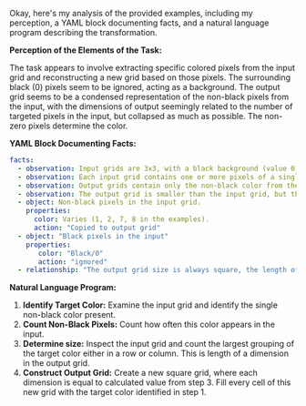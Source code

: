 Okay, here's my analysis of the provided examples, including my perception, a YAML block documenting facts, and a natural language program describing the transformation.

**Perception of the Elements of the Task:**

The task appears to involve extracting specific colored pixels from the input grid and reconstructing a new grid based on those pixels. The surrounding black (0) pixels seem to be ignored, acting as a background. The output grid seems to be a condensed representation of the non-black pixels from the input, with the dimensions of output seemingly related to the number of targeted pixels in the input, but collapsed as much as possible. The non-zero pixels determine the color.

**YAML Block Documenting Facts:**


```yaml
facts:
  - observation: Input grids are 3x3, with a black background (value 0).
  - observation: Each input grid contains one or more pixels of a single non-black color.
  - observation: Output grids contain only the non-black color from the corresponding input grid.
  - observation: The output grid is smaller than the input grid, but the dimensions change.
  - object: Non-black pixels in the input grid.
    properties:
      color: Varies (1, 2, 7, 8 in the examples).
      action: "Copied to output grid"
  - object: "Black pixels in the input"
    properties:
       color: "Black/0"
       action: "ignored"
  - relationship: "The output grid size is always square, the length of each dimension is equal to the number of non-black pixels in a row or column, whichever is most numerous (not strictly)."

```


**Natural Language Program:**

1.  **Identify Target Color:** Examine the input grid and identify the single non-black color present.
2.  **Count Non-Black Pixels:** Count how often this color appears in the input.
3. **Determine size:** Inspect the input grid and count the largest grouping of the target color either in a row or column. This is length of a dimension in the output grid.
4.  **Construct Output Grid:** Create a new square grid, where each dimension is equal to calculated value from step 3. Fill every cell of this new grid with the target color identified in step 1.

